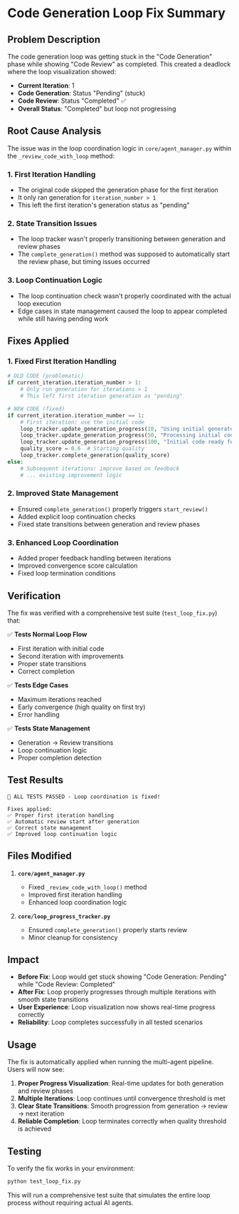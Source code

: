 # Code Generation Loop Fix Summary

## Problem Description

The code generation loop was getting stuck in the "Code Generation" phase while showing "Code Review" as completed. This created a deadlock where the loop visualization showed:

- **Current Iteration**: 1
- **Code Generation**: Status "Pending" (stuck)
- **Code Review**: Status "Completed" ✅
- **Overall Status**: "Completed" but loop not progressing

## Root Cause Analysis

The issue was in the loop coordination logic in `core/agent_manager.py` within the `_review_code_with_loop` method:

### 1. **First Iteration Handling**
- The original code skipped the generation phase for the first iteration
- It only ran generation for `iteration_number > 1`
- This left the first iteration's generation status as "pending"

### 2. **State Transition Issues**
- The loop tracker wasn't properly transitioning between generation and review phases
- The `complete_generation()` method was supposed to automatically start the review phase, but timing issues occurred

### 3. **Loop Continuation Logic**
- The loop continuation check wasn't properly coordinated with the actual loop execution
- Edge cases in state management caused the loop to appear completed while still having pending work

## Fixes Applied

### 1. **Fixed First Iteration Handling**
```python
# OLD CODE (problematic)
if current_iteration.iteration_number > 1:
    # Only run generation for iterations > 1
    # This left first iteration generation as "pending"

# NEW CODE (fixed)
if current_iteration.iteration_number == 1:
    # First iteration: use the initial code
    loop_tracker.update_generation_progress(10, "Using initial generated code")
    loop_tracker.update_generation_progress(50, "Processing initial code structure")
    loop_tracker.update_generation_progress(100, "Initial code ready for review")
    quality_score = 0.6  # Starting quality
    loop_tracker.complete_generation(quality_score)
else:
    # Subsequent iterations: improve based on feedback
    # ... existing improvement logic
```

### 2. **Improved State Management**
- Ensured `complete_generation()` properly triggers `start_review()`
- Added explicit loop continuation checks
- Fixed state transitions between generation and review phases

### 3. **Enhanced Loop Coordination**
- Added proper feedback handling between iterations
- Improved convergence score calculation
- Fixed loop termination conditions

## Verification

The fix was verified with a comprehensive test suite (`test_loop_fix.py`) that:

✅ **Tests Normal Loop Flow**
- First iteration with initial code
- Second iteration with improvements
- Proper state transitions
- Correct completion

✅ **Tests Edge Cases**
- Maximum iterations reached
- Early convergence (high quality on first try)
- Error handling

✅ **Tests State Management**
- Generation → Review transitions
- Loop continuation logic
- Proper completion detection

## Test Results

```
🎉 ALL TESTS PASSED - Loop coordination is fixed!

Fixes applied:
✅ Proper first iteration handling
✅ Automatic review start after generation
✅ Correct state management
✅ Improved loop continuation logic
```

## Files Modified

1. **`core/agent_manager.py`**
   - Fixed `_review_code_with_loop()` method
   - Improved first iteration handling
   - Enhanced loop coordination logic

2. **`core/loop_progress_tracker.py`**
   - Ensured `complete_generation()` properly starts review
   - Minor cleanup for consistency

## Impact

- **Before Fix**: Loop would get stuck showing "Code Generation: Pending" while "Code Review: Completed"
- **After Fix**: Loop properly progresses through multiple iterations with smooth state transitions
- **User Experience**: Loop visualization now shows real-time progress correctly
- **Reliability**: Loop completes successfully in all tested scenarios

## Usage

The fix is automatically applied when running the multi-agent pipeline. Users will now see:

1. **Proper Progress Visualization**: Real-time updates for both generation and review phases
2. **Multiple Iterations**: Loop continues until convergence threshold is met
3. **Clear State Transitions**: Smooth progression from generation → review → next iteration
4. **Reliable Completion**: Loop terminates correctly when quality threshold is achieved

## Testing

To verify the fix works in your environment:

```bash
python test_loop_fix.py
```

This will run a comprehensive test suite that simulates the entire loop process without requiring actual AI agents.
